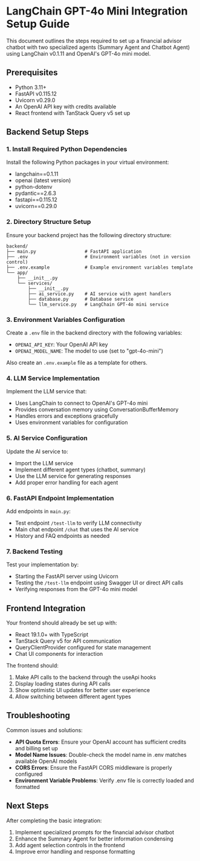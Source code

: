 # LangChain GPT-4o Mini Integration Setup Guide

This document outlines the steps required to set up a financial advisor chatbot with two specialized agents (Summary Agent and Chatbot Agent) using LangChain v0.1.11 and OpenAI's GPT-4o mini model.

## Prerequisites

- Python 3.11+
- FastAPI v0.115.12
- Uvicorn v0.29.0
- An OpenAI API key with credits available
- React frontend with TanStack Query v5 set up

## Backend Setup Steps

### 1. Install Required Python Dependencies

Install the following Python packages in your virtual environment:
- langchain==0.1.11
- openai (latest version)
- python-dotenv
- pydantic==2.6.3
- fastapi==0.115.12
- uvicorn==0.29.0

### 2. Directory Structure Setup

Ensure your backend project has the following directory structure:
```
backend/
├── main.py                  # FastAPI application
├── .env                     # Environment variables (not in version control)
├── .env.example             # Example environment variables template
└── app/
    ├── __init__.py
    └── services/
        ├── __init__.py
        ├── ai_service.py    # AI service with agent handlers
        ├── database.py      # Database service
        └── llm_service.py   # LangChain GPT-4o mini service
```

### 3. Environment Variables Configuration

Create a `.env` file in the backend directory with the following variables:
- `OPENAI_API_KEY`: Your OpenAI API key
- `OPENAI_MODEL_NAME`: The model to use (set to "gpt-4o-mini")

Also create an `.env.example` file as a template for others.

### 4. LLM Service Implementation

Implement the LLM service that:
- Uses LangChain to connect to OpenAI's GPT-4o mini
- Provides conversation memory using ConversationBufferMemory
- Handles errors and exceptions gracefully
- Uses environment variables for configuration

### 5. AI Service Configuration

Update the AI service to:
- Import the LLM service
- Implement different agent types (chatbot, summary)
- Use the LLM service for generating responses
- Add proper error handling for each agent

### 6. FastAPI Endpoint Implementation

Add endpoints in `main.py`:
- Test endpoint `/test-llm` to verify LLM connectivity
- Main chat endpoint `/chat` that uses the AI service
- History and FAQ endpoints as needed

### 7. Backend Testing

Test your implementation by:
- Starting the FastAPI server using Uvicorn
- Testing the `/test-llm` endpoint using Swagger UI or direct API calls
- Verifying responses from the GPT-4o mini model

## Frontend Integration

Your frontend should already be set up with:
- React 19.1.0+ with TypeScript
- TanStack Query v5 for API communication
- QueryClientProvider configured for state management
- Chat UI components for interaction

The frontend should:
1. Make API calls to the backend through the useApi hooks
2. Display loading states during API calls
3. Show optimistic UI updates for better user experience
4. Allow switching between different agent types

## Troubleshooting

Common issues and solutions:
- **API Quota Errors**: Ensure your OpenAI account has sufficient credits and billing set up
- **Model Name Issues**: Double-check the model name in .env matches available OpenAI models
- **CORS Errors**: Ensure the FastAPI CORS middleware is properly configured
- **Environment Variable Problems**: Verify .env file is correctly loaded and formatted

## Next Steps

After completing the basic integration:
1. Implement specialized prompts for the financial advisor chatbot
2. Enhance the Summary Agent for better information condensing
3. Add agent selection controls in the frontend
4. Improve error handling and response formatting
